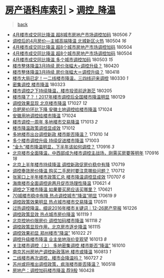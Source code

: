 [房产语料库索引](../../README.md)  > [调控_降温](调控_降温.md)
====
> [back](../README.md)

- [4月楼市成交同比降温 超8城市房地产市场调控加码](http://jkwz.applinzi.com/ittc/7099901847949280267.html#4%E6%9C%88%E6%A5%BC%E5%B8%82%E6%88%90%E4%BA%A4%E5%90%8C%E6%AF%94%E9%99%8D%E6%B8%A9+%E8%B6%858%E5%9F%8E%E5%B8%82%E6%88%BF%E5%9C%B0%E4%BA%A7%E5%B8%82%E5%9C%BA%E8%B0%83%E6%8E%A7%E5%8A%A0%E7%A0%81) 180506 *7* 
- [调控后的4月房价—主城高端降温 北城新区火热](http://jkwz.applinzi.com/ittc/7099367538242880523.html#%E8%B0%83%E6%8E%A7%E5%90%8E%E7%9A%844%E6%9C%88%E6%88%BF%E4%BB%B7%E2%80%94%E4%B8%BB%E5%9F%8E%E9%AB%98%E7%AB%AF%E9%99%8D%E6%B8%A9+%E5%8C%97%E5%9F%8E%E6%96%B0%E5%8C%BA%E7%81%AB%E7%83%AD) 180504 *16* 
- [4月楼市成交同比降温 超8个城市房地产市场调控加码](http://jkwz.applinzi.com/ittc/7099274280724595718.html#4%E6%9C%88%E6%A5%BC%E5%B8%82%E6%88%90%E4%BA%A4%E5%90%8C%E6%AF%94%E9%99%8D%E6%B8%A9+%E8%B6%858%E4%B8%AA%E5%9F%8E%E5%B8%82%E6%88%BF%E5%9C%B0%E4%BA%A7%E5%B8%82%E5%9C%BA%E8%B0%83%E6%8E%A7%E5%8A%A0%E7%A0%81) 180504  
- [4月楼市成交同比降温 超8个城市房地产市场调控加码](http://jkwz.applinzi.com/ittc/7099258843798438918.html#4%E6%9C%88%E6%A5%BC%E5%B8%82%E6%88%90%E4%BA%A4%E5%90%8C%E6%AF%94%E9%99%8D%E6%B8%A9+%E8%B6%858%E4%B8%AA%E5%9F%8E%E5%B8%82%E6%88%BF%E5%9C%B0%E4%BA%A7%E5%B8%82%E5%9C%BA%E8%B0%83%E6%8E%A7%E5%8A%A0%E7%A0%81) 180504  
- [4月楼市成交同比降温 多个城市调控加码](http://jkwz.applinzi.com/ittc/7098825960847836170.html#4%E6%9C%88%E6%A5%BC%E5%B8%82%E6%88%90%E4%BA%A4%E5%90%8C%E6%AF%94%E9%99%8D%E6%B8%A9+%E5%A4%9A%E4%B8%AA%E5%9F%8E%E5%B8%82%E8%B0%83%E6%8E%A7%E5%8A%A0%E7%A0%81) 180503 *15* 
- [楼市整体降温3月持续 房价涨幅大=调控升级？](http://jkwz.applinzi.com/ittc/7094110779613905931.html#%E6%A5%BC%E5%B8%82%E6%95%B4%E4%BD%93%E9%99%8D%E6%B8%A93%E6%9C%88%E6%8C%81%E7%BB%AD+%E6%88%BF%E4%BB%B7%E6%B6%A8%E5%B9%85%E5%A4%A7%3D%E8%B0%83%E6%8E%A7%E5%8D%87%E7%BA%A7%EF%BC%9F) 180420  
- [楼市整体降温3月持续 房价涨幅大＝调控升级？](http://jkwz.applinzi.com/ittc/7093446757029774352.html#%E6%A5%BC%E5%B8%82%E6%95%B4%E4%BD%93%E9%99%8D%E6%B8%A93%E6%9C%88%E6%8C%81%E7%BB%AD+%E6%88%BF%E4%BB%B7%E6%B6%A8%E5%B9%85%E5%A4%A7%EF%BC%9D%E8%B0%83%E6%8E%A7%E5%8D%87%E7%BA%A7%EF%BC%9F) 180418  
- [楼市大局已定！一二线楼市降温，三四线迎来调控](http://jkwz.applinzi.com/ittc/7086329899411571728.html#%E6%A5%BC%E5%B8%82%E5%A4%A7%E5%B1%80%E5%B7%B2%E5%AE%9A%EF%BC%81%E4%B8%80%E4%BA%8C%E7%BA%BF%E6%A5%BC%E5%B8%82%E9%99%8D%E6%B8%A9%EF%BC%8C%E4%B8%89%E5%9B%9B%E7%BA%BF%E8%BF%8E%E6%9D%A5%E8%B0%83%E6%8E%A7) 180330 *1* 
- [密集调控 楼市降温](http://jkwz.applinzi.com/ittc/7083596219320632326.html#%E5%AF%86%E9%9B%86%E8%B0%83%E6%8E%A7+%E6%A5%BC%E5%B8%82%E9%99%8D%E6%B8%A9) 180323  
- [楼市调控之下持续降温，楼市投资前途渺茫](http://jkwz.applinzi.com/ittc/7066550677277246474.html#%E6%A5%BC%E5%B8%82%E8%B0%83%E6%8E%A7%E4%B9%8B%E4%B8%8B%E6%8C%81%E7%BB%AD%E9%99%8D%E6%B8%A9%EF%BC%8C%E6%A5%BC%E5%B8%82%E6%8A%95%E8%B5%84%E5%89%8D%E9%80%94%E6%B8%BA%E8%8C%AB) 180205  
- [楼市降了？！2017年楼市调控后全国楼市降温明显](http://jkwz.applinzi.com/ittc/7064027605802419207.html#%E6%A5%BC%E5%B8%82%E9%99%8D%E4%BA%86%EF%BC%9F%EF%BC%812017%E5%B9%B4%E6%A5%BC%E5%B8%82%E8%B0%83%E6%8E%A7%E5%90%8E%E5%85%A8%E5%9B%BD%E6%A5%BC%E5%B8%82%E9%99%8D%E6%B8%A9%E6%98%8E%E6%98%BE) 180129  
- [调控效果显现 北京楼市降温](http://jkwz.applinzi.com/ittc/7029035339430233104.html#%E8%B0%83%E6%8E%A7%E6%95%88%E6%9E%9C%E6%98%BE%E7%8E%B0+%E5%8C%97%E4%BA%AC%E6%A5%BC%E5%B8%82%E9%99%8D%E6%B8%A9) 171027 *12* 
- [合肥房价环比下降 安徽土地调控给楼市降温](http://jkwz.applinzi.com/ittc/7027941356205507600.html#%E5%90%88%E8%82%A5%E6%88%BF%E4%BB%B7%E7%8E%AF%E6%AF%94%E4%B8%8B%E9%99%8D+%E5%AE%89%E5%BE%BD%E5%9C%9F%E5%9C%B0%E8%B0%83%E6%8E%A7%E7%BB%99%E6%A5%BC%E5%B8%82%E9%99%8D%E6%B8%A9) 171024  
- [安徽用地调控给楼市降温](http://jkwz.applinzi.com/ittc/7027928665004966928.html#%E5%AE%89%E5%BE%BD%E7%94%A8%E5%9C%B0%E8%B0%83%E6%8E%A7%E7%BB%99%E6%A5%BC%E5%B8%82%E9%99%8D%E6%B8%A9) 171024  
- [楼市调控一周年 多地楼市交易降温](http://jkwz.applinzi.com/ittc/7023852023760552977.html#%E6%A5%BC%E5%B8%82%E8%B0%83%E6%8E%A7%E4%B8%80%E5%91%A8%E5%B9%B4+%E5%A4%9A%E5%9C%B0%E6%A5%BC%E5%B8%82%E4%BA%A4%E6%98%93%E9%99%8D%E6%B8%A9) 171013 *2* 
- [楼市降温政策调控显成效](http://jkwz.applinzi.com/ittc/7023496075636376592.html#%E6%A5%BC%E5%B8%82%E9%99%8D%E6%B8%A9%E6%94%BF%E7%AD%96%E8%B0%83%E6%8E%A7%E6%98%BE%E6%88%90%E6%95%88) 171012  
- [多地楼市出台调控新政 楼市能否降温？](http://jkwz.applinzi.com/ittc/7022822410875831313.html#%E5%A4%9A%E5%9C%B0%E6%A5%BC%E5%B8%82%E5%87%BA%E5%8F%B0%E8%B0%83%E6%8E%A7%E6%96%B0%E6%94%BF+%E6%A5%BC%E5%B8%82%E8%83%BD%E5%90%A6%E9%99%8D%E6%B8%A9%EF%BC%9F) 171010 *14* 
- [多个楼市调控升级 持续促进楼市降温](http://jkwz.applinzi.com/ittc/7020234050453898257.html#%E5%A4%9A%E4%B8%AA%E6%A5%BC%E5%B8%82%E8%B0%83%E6%8E%A7%E5%8D%87%E7%BA%A7+%E6%8C%81%E7%BB%AD%E4%BF%83%E8%BF%9B%E6%A5%BC%E5%B8%82%E9%99%8D%E6%B8%A9) 171003  
- [“金九”楼市降温明显，下半年该如何调控？](http://jkwz.applinzi.com/ittc/7013912459222713361.html#%E2%80%9C%E9%87%91%E4%B9%9D%E2%80%9D%E6%A5%BC%E5%B8%82%E9%99%8D%E6%B8%A9%E6%98%8E%E6%98%BE%EF%BC%8C%E4%B8%8B%E5%8D%8A%E5%B9%B4%E8%AF%A5%E5%A6%82%E4%BD%95%E8%B0%83%E6%8E%A7%EF%BC%9F) 170916 *3* 
- [北京楼市全面降温，中西部成为楼市调控主战场，刚需买房要等明年](http://jkwz.applinzi.com/ittc/7013867203156509713.html#%E5%8C%97%E4%BA%AC%E6%A5%BC%E5%B8%82%E5%85%A8%E9%9D%A2%E9%99%8D%E6%B8%A9%EF%BC%8C%E4%B8%AD%E8%A5%BF%E9%83%A8%E6%88%90%E4%B8%BA%E6%A5%BC%E5%B8%82%E8%B0%83%E6%8E%A7%E4%B8%BB%E6%88%98%E5%9C%BA%EF%BC%8C%E5%88%9A%E9%9C%80%E4%B9%B0%E6%88%BF%E8%A6%81%E7%AD%89%E6%98%8E%E5%B9%B4) 170916 *18* 
- [北京上半年楼市持续降温 调控新政促房价稳中有降](http://jkwz.applinzi.com/ittc/6992084939385078801.html#%E5%8C%97%E4%BA%AC%E4%B8%8A%E5%8D%8A%E5%B9%B4%E6%A5%BC%E5%B8%82%E6%8C%81%E7%BB%AD%E9%99%8D%E6%B8%A9+%E8%B0%83%E6%8E%A7%E6%96%B0%E6%94%BF%E4%BF%83%E6%88%BF%E4%BB%B7%E7%A8%B3%E4%B8%AD%E6%9C%89%E9%99%8D) 170719  
- [调控奏效房价降温 购买二手房时要注意哪些问题？](http://jkwz.applinzi.com/ittc/6989350535164331024.html#%E8%B0%83%E6%8E%A7%E5%A5%8F%E6%95%88%E6%88%BF%E4%BB%B7%E9%99%8D%E6%B8%A9+%E8%B4%AD%E4%B9%B0%E4%BA%8C%E6%89%8B%E6%88%BF%E6%97%B6%E8%A6%81%E6%B3%A8%E6%84%8F%E5%93%AA%E4%BA%9B%E9%97%AE%E9%A2%98%EF%BC%9F) 170712  
- [张家口上半年楼市政策汇总 楼市降温调控显成效](http://jkwz.applinzi.com/ittc/6987492599538385937.html#%E5%BC%A0%E5%AE%B6%E5%8F%A3%E4%B8%8A%E5%8D%8A%E5%B9%B4%E6%A5%BC%E5%B8%82%E6%94%BF%E7%AD%96%E6%B1%87%E6%80%BB+%E6%A5%BC%E5%B8%82%E9%99%8D%E6%B8%A9%E8%B0%83%E6%8E%A7%E6%98%BE%E6%88%90%E6%95%88) 170707 *6* 
- [海南楼市全面调控逾两月促市场理性降温](http://jkwz.applinzi.com/ittc/6981574842397492229.html#%E6%B5%B7%E5%8D%97%E6%A5%BC%E5%B8%82%E5%85%A8%E9%9D%A2%E8%B0%83%E6%8E%A7%E9%80%BE%E4%B8%A4%E6%9C%88%E4%BF%83%E5%B8%82%E5%9C%BA%E7%90%86%E6%80%A7%E9%99%8D%E6%B8%A9) 170621 *4* 
- [调控之下楼市降温 如果要买房应该买哪里？](http://jkwz.applinzi.com/ittc/6981558772181763077.html#%E8%B0%83%E6%8E%A7%E4%B9%8B%E4%B8%8B%E6%A5%BC%E5%B8%82%E9%99%8D%E6%B8%A9+%E5%A6%82%E6%9E%9C%E8%A6%81%E4%B9%B0%E6%88%BF%E5%BA%94%E8%AF%A5%E4%B9%B0%E5%93%AA%E9%87%8C%EF%BC%9F) 170621  
- [70城楼市稳中有降 热点调控城市“降温”明显](http://jkwz.applinzi.com/ittc/6980965333866120196.html#70%E5%9F%8E%E6%A5%BC%E5%B8%82%E7%A8%B3%E4%B8%AD%E6%9C%89%E9%99%8D+%E7%83%AD%E7%82%B9%E8%B0%83%E6%8E%A7%E5%9F%8E%E5%B8%82%E2%80%9C%E9%99%8D%E6%B8%A9%E2%80%9D%E6%98%8E%E6%98%BE) 170619 *9* 
- [调控政策效果明显 热点城市楼市交易降温](http://jkwz.applinzi.com/ittc/6966409982755996677.html#%E8%B0%83%E6%8E%A7%E6%94%BF%E7%AD%96%E6%95%88%E6%9E%9C%E6%98%8E%E6%98%BE+%E7%83%AD%E7%82%B9%E5%9F%8E%E5%B8%82%E6%A5%BC%E5%B8%82%E4%BA%A4%E6%98%93%E9%99%8D%E6%B8%A9) 170511  
- [过热调控降温，细说2016年楼市关键词｜12-26房产早报](http://jkwz.applinzi.com/ittc/6915881235598803973.html#%E8%BF%87%E7%83%AD%E8%B0%83%E6%8E%A7%E9%99%8D%E6%B8%A9%EF%BC%8C%E7%BB%86%E8%AF%B42016%E5%B9%B4%E6%A5%BC%E5%B8%82%E5%85%B3%E9%94%AE%E8%AF%8D%EF%BD%9C12-26%E6%88%BF%E4%BA%A7%E6%97%A9%E6%8A%A5) 161226  
- [调控政策显效 热点城市房价降温](http://jkwz.applinzi.com/ittc/6902000590317421573.html#%E8%B0%83%E6%8E%A7%E6%94%BF%E7%AD%96%E6%98%BE%E6%95%88+%E7%83%AD%E7%82%B9%E5%9F%8E%E5%B8%82%E6%88%BF%E4%BB%B7%E9%99%8D%E6%B8%A9) 161119 *1* 
- [北京控地价限房价 调控加码楼市降温](http://jkwz.applinzi.com/ittc/6901766479669625861.html#%E5%8C%97%E4%BA%AC%E6%8E%A7%E5%9C%B0%E4%BB%B7%E9%99%90%E6%88%BF%E4%BB%B7+%E8%B0%83%E6%8E%A7%E5%8A%A0%E7%A0%81%E6%A5%BC%E5%B8%82%E9%99%8D%E6%B8%A9) 161118 *2* 
- [调控政策显现作用，北京房市逐步降温](http://jkwz.applinzi.com/ittc/6900734785780974597.html#%E8%B0%83%E6%8E%A7%E6%94%BF%E7%AD%96%E6%98%BE%E7%8E%B0%E4%BD%9C%E7%94%A8%EF%BC%8C%E5%8C%97%E4%BA%AC%E6%88%BF%E5%B8%82%E9%80%90%E6%AD%A5%E9%99%8D%E6%B8%A9) 161115  
- [调控效果初显 郑州楼市“降温”](http://jkwz.applinzi.com/ittc/6891823893450327044.html#%E8%B0%83%E6%8E%A7%E6%95%88%E6%9E%9C%E5%88%9D%E6%98%BE+%E9%83%91%E5%B7%9E%E6%A5%BC%E5%B8%82%E2%80%9C%E9%99%8D%E6%B8%A9%E2%80%9D) 161022 *21* 
- [调控升级楼市降温 业主坐地涨价变观望](http://jkwz.applinzi.com/ittc/6888352350846059525.html#%E8%B0%83%E6%8E%A7%E5%8D%87%E7%BA%A7%E6%A5%BC%E5%B8%82%E9%99%8D%E6%B8%A9+%E4%B8%9A%E4%B8%BB%E5%9D%90%E5%9C%B0%E6%B6%A8%E4%BB%B7%E5%8F%98%E8%A7%82%E6%9C%9B) 161013 *8* 
- [关注楼市调控（上） 多地密集调控 楼市能否“降温”](http://jkwz.applinzi.com/ittc/6887277251262940165.html#%E5%85%B3%E6%B3%A8%E6%A5%BC%E5%B8%82%E8%B0%83%E6%8E%A7%EF%BC%88%E4%B8%8A%EF%BC%89+%E5%A4%9A%E5%9C%B0%E5%AF%86%E9%9B%86%E8%B0%83%E6%8E%A7+%E6%A5%BC%E5%B8%82%E8%83%BD%E5%90%A6%E2%80%9C%E9%99%8D%E6%B8%A9%E2%80%9D) 161010  
- [南京苏州房地产调控新政落地 楼市或降温](http://jkwz.applinzi.com/ittc/6865767160986731525.html#%E5%8D%97%E4%BA%AC%E8%8B%8F%E5%B7%9E%E6%88%BF%E5%9C%B0%E4%BA%A7%E8%B0%83%E6%8E%A7%E6%96%B0%E6%94%BF%E8%90%BD%E5%9C%B0+%E6%A5%BC%E5%B8%82%E6%88%96%E9%99%8D%E6%B8%A9) 160813 *1* 
- [二线楼市再次调控，楼市会降温吗？](http://jkwz.applinzi.com/ittc/6858784278548317189.html#%E4%BA%8C%E7%BA%BF%E6%A5%BC%E5%B8%82%E5%86%8D%E6%AC%A1%E8%B0%83%E6%8E%A7%EF%BC%8C%E6%A5%BC%E5%B8%82%E4%BC%9A%E9%99%8D%E6%B8%A9%E5%90%97%EF%BC%9F) 160727 *2* 
- [苏州或将推出调控政策，疯涨楼市能否降温？](http://jkwz.applinzi.com/ittc/6833639961416696836.html#%E8%8B%8F%E5%B7%9E%E6%88%96%E5%B0%86%E6%8E%A8%E5%87%BA%E8%B0%83%E6%8E%A7%E6%94%BF%E7%AD%96%EF%BC%8C%E7%96%AF%E6%B6%A8%E6%A5%BC%E5%B8%82%E8%83%BD%E5%90%A6%E9%99%8D%E6%B8%A9%EF%BC%9F) 160518  
- [房地产：调控加码楼市降温 荐9股](http://jkwz.applinzi.com/ittc/6826049160255898629.html#%E6%88%BF%E5%9C%B0%E4%BA%A7%EF%BC%9A%E8%B0%83%E6%8E%A7%E5%8A%A0%E7%A0%81%E6%A5%BC%E5%B8%82%E9%99%8D%E6%B8%A9+%E8%8D%909%E8%82%A1) 160428  
